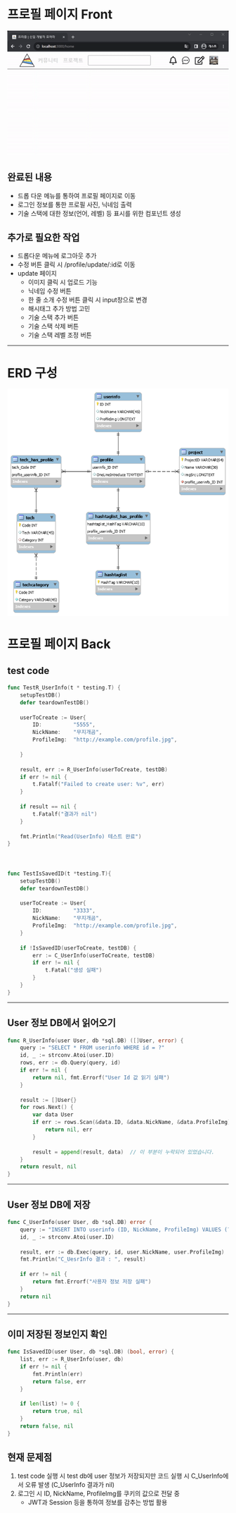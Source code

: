 
# **프로필 페이지** Front
<img src="/assets/ezgif-4-f8b7be4393.gif">

## 완료된 내용
- 드롭 다운 메뉴를 통하여 프로필 페이지로 이동
- 로그인 정보를 통한 프로필 사진, 닉네임 출력
- 기술 스택에 대한 정보(언어, 레벨) 등 표시를 위한 컴포넌트 생성

## 추가로 필요한 작업
- 드롭다운 메뉴에 로그아웃 추가
- 수정 버튼 클릭 시 /profile/update/:id로 이동
- update 페이지
	- 이미지 클릭 시 업로드 기능
	- 닉네임 수정 버튼
	- 한 줄 소개 수정 버튼 클릭 시 input창으로 변경
	- 해시태그 추가 방법 고민
	- 기술 스택 추가 버튼
	- 기술 스택 삭제 버튼
	- 기술 스택 레벨 조정 버튼

-----

# **ERD 구성**
<img src="/assets/ERD 1.png">


# **프로필 페이지 Back**

## test code

```go
func TestR_UserInfo(t * testing.T) {
    setupTestDB()
    defer teardownTestDB()
  
    userToCreate := User{
        ID:          "5555",
        NickName:    "무지개곰",
        ProfileImg:  "http://example.com/profile.jpg",

    }

    result, err := R_UserInfo(userToCreate, testDB)
    if err != nil {
        t.Fatalf("Failed to create user: %v", err)
    }

    if result == nil {
        t.Fatalf("결과가 nil")
    }

    fmt.Println("Read(UserInfo) 테스트 완료")
}

  

func TestIsSavedID(t *testing.T){
    setupTestDB()
    defer teardownTestDB()

    userToCreate := User{
        ID:          "3333",
        NickName:    "무지개곰",
        ProfileImg:  "http://example.com/profile.jpg",
    }

    if !IsSavedID(userToCreate, testDB) {
        err := C_UserInfo(userToCreate, testDB)
        if err != nil {
            t.Fatal("생성 실패")
        }
    }
}
```

-----

## User 정보 DB에서 읽어오기

```go
func R_UserInfo(user User, db *sql.DB) ([]User, error) {
    query := "SELECT * FROM userinfo WHERE id = ?"
    id, _ := strconv.Atoi(user.ID)
    rows, err := db.Query(query, id)
    if err != nil {
        return nil, fmt.Errorf("User Id 값 읽기 실패")
    }

    result := []User{}
    for rows.Next() {
        var data User
        if err := rows.Scan(&data.ID, &data.NickName, &data.ProfileImg); err != nil {
            return nil, err
        }

        result = append(result, data)  // 이 부분이 누락되어 있었습니다.
    }
    return result, nil
}
```

-----

## User 정보 DB에 저장

```go
func C_UserInfo(user User, db *sql.DB) error {
    query := "INSERT INTO userinfo (ID, NickName, ProfileImg) VALUES (?, ?, ?)"
    id, _ := strconv.Atoi(user.ID)

    result, err := db.Exec(query, id, user.NickName, user.ProfileImg)
    fmt.Println("C_UesrInfo 결과 : ", result)

    if err != nil {
        return fmt.Errorf("사용자 정보 저장 실패")
    }
    return nil
}
```

-----

## 이미 저장된 정보인지 확인

```go
func IsSavedID(user User, db *sql.DB) (bool, error) {
    list, err := R_UserInfo(user, db)
    if err != nil {
        fmt.Println(err)
        return false, err
    }

    if len(list) != 0 {
        return true, nil
    }
    return false, nil
}
```


## 현재 문제점
1. test code 실행 시 test db에 user 정보가 저장되지만 코드 실행 시 C_UserInfo에서 오류 발생 (C_UserInfo 결과가 nil) 
2. 로그인 시 ID, NickName, ProfileImg를 쿠키의 값으로 전달 중
	- JWT과 Session 등을 통하여 정보를 감추는 방법 활용